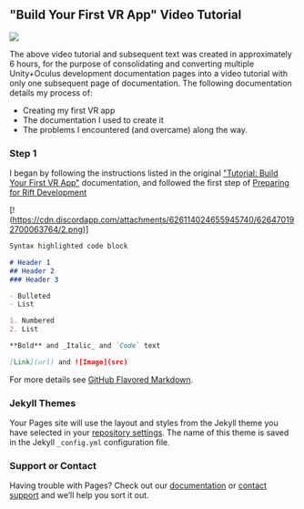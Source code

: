 ## "Build Your First VR App" Video Tutorial

[![](https://cdn.discordapp.com/attachments/626114024655945740/626464011193417730/oculsu-rift-unity-pro-1021x580.jpg)](https://youtu.be/tPHnLJ__Cd4)



The above video tutorial and subsequent text was created in approximately 6 hours, for the purpose of consolidating and converting multiple Unity+Oculus development documentation pages into a video tutorial with only one subsequent page of documentation. The following documentation details my process of:

* Creating my first VR app 
* The documentation I used to create it
* The problems I encountered (and overcame) along the way. 

### Step 1

I began by following the instructions listed in the original ["Tutorial: Build Your First VR App"](https://developer.oculus.com/documentation/unity/latest/concepts/unity-tutorial/?locale=en_US) documentation, and followed the first step of [Preparing for Rift Development](https://developer.oculus.com/documentation/unity/latest/concepts/unity-pcprep/)  

[!(https://cdn.discordapp.com/attachments/626114024655945740/626470192700063764/2.png)]

```markdown
Syntax highlighted code block

# Header 1
## Header 2
### Header 3

- Bulleted
- List

1. Numbered
2. List

**Bold** and _Italic_ and `Code` text

[Link](url) and ![Image](src)
```

For more details see [GitHub Flavored Markdown](https://guides.github.com/features/mastering-markdown/).

### Jekyll Themes

Your Pages site will use the layout and styles from the Jekyll theme you have selected in your [repository settings](https://github.com/EmbodiedJosh/UnityOculusDemo/settings). The name of this theme is saved in the Jekyll `_config.yml` configuration file.

### Support or Contact

Having trouble with Pages? Check out our [documentation](https://help.github.com/categories/github-pages-basics/) or [contact support](https://github.com/contact) and we’ll help you sort it out.

